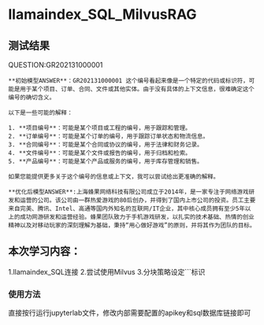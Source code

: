 # llamaindex_SQL_MilvusRAG
## 测试结果
QUESTION:GR202131000001
```
**初始模型ANSWER**：GR202131000001 这个编号看起来像是一个特定的代码或标识符，可能是用于某个项目、订单、合同、文件或其他实体。由于没有具体的上下文信息，很难确定这个编号的确切含义。

以下是一些可能的解释：

1. **项目编号**：可能是某个项目或工程的编号，用于跟踪和管理。
2. **订单编号**：可能是某个订单的编号，用于跟踪订单状态和物流信息。
3. **合同编号**：可能是某个合同或协议的编号，用于法律和财务记录。
4. **文件编号**：可能是某个文件或报告的编号，用于归档和检索。
5. **产品编号**：可能是某个产品或服务的编号，用于库存管理和销售。

如果您能提供更多关于这个编号的信息或上下文，我可以尝试给出更准确的解释。

**优化后模型ANSWER**:上海蜂果网络科技有限公司成立于2014年，是一家专注于网络游戏研发和运营的公司。该公司由一群热爱游戏的80后创办，并得到了国内上市公司的投资。员工主要来自完美、腾讯、Intel、高通等国内外知名的互联网/IT企业，其中核心成员拥有至少5年以上的成功网游研发和运营经验。蜂果团队致力于手机游戏研发，以扎实的技术基础、热情的创业精神以及对移动玩家的深刻理解为基础，秉持“用心做好游戏”的原则，并将其作为团队的目标。
```
## 本次学习内容：
1.llamaindex_SQL连接
2.尝试使用Milvus
3.分块策略设定```标识

### 使用方法
直接按行运行jupyterlab文件，修改内部需要配置的apikey和sql数据库链接即可

